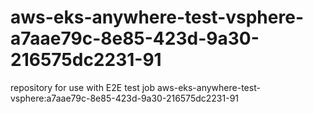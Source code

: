# aws-eks-anywhere-test-vsphere-a7aae79c-8e85-423d-9a30-216575dc2231-91
repository for use with E2E test job aws-eks-anywhere-test-vsphere:a7aae79c-8e85-423d-9a30-216575dc2231-91
